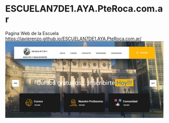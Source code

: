 # ESCUELAN7DE1.AYA.PteRoca.com.ar
Pagina Web de la Escuela https://javierenzo.github.io/ESCUELAN7DE1.AYA.PteRoca.com.ar/
![docs/PaginaWeb.jpg](docs/PaginaWeb.jpg)
